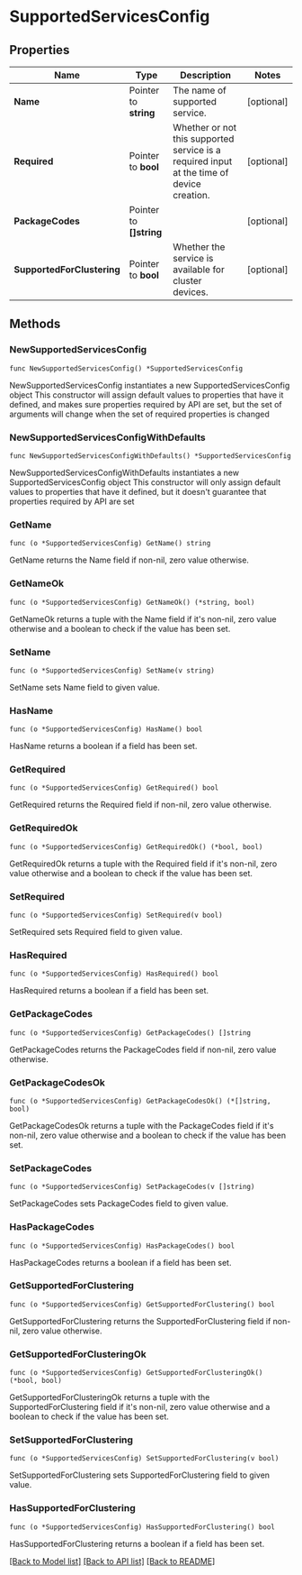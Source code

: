# SupportedServicesConfig

## Properties

Name | Type | Description | Notes
------------ | ------------- | ------------- | -------------
**Name** | Pointer to **string** | The name of supported service. | [optional] 
**Required** | Pointer to **bool** | Whether or not this supported service is a required input at the time of device creation. | [optional] 
**PackageCodes** | Pointer to **[]string** |  | [optional] 
**SupportedForClustering** | Pointer to **bool** | Whether the service is available for cluster devices. | [optional] 

## Methods

### NewSupportedServicesConfig

`func NewSupportedServicesConfig() *SupportedServicesConfig`

NewSupportedServicesConfig instantiates a new SupportedServicesConfig object
This constructor will assign default values to properties that have it defined,
and makes sure properties required by API are set, but the set of arguments
will change when the set of required properties is changed

### NewSupportedServicesConfigWithDefaults

`func NewSupportedServicesConfigWithDefaults() *SupportedServicesConfig`

NewSupportedServicesConfigWithDefaults instantiates a new SupportedServicesConfig object
This constructor will only assign default values to properties that have it defined,
but it doesn't guarantee that properties required by API are set

### GetName

`func (o *SupportedServicesConfig) GetName() string`

GetName returns the Name field if non-nil, zero value otherwise.

### GetNameOk

`func (o *SupportedServicesConfig) GetNameOk() (*string, bool)`

GetNameOk returns a tuple with the Name field if it's non-nil, zero value otherwise
and a boolean to check if the value has been set.

### SetName

`func (o *SupportedServicesConfig) SetName(v string)`

SetName sets Name field to given value.

### HasName

`func (o *SupportedServicesConfig) HasName() bool`

HasName returns a boolean if a field has been set.

### GetRequired

`func (o *SupportedServicesConfig) GetRequired() bool`

GetRequired returns the Required field if non-nil, zero value otherwise.

### GetRequiredOk

`func (o *SupportedServicesConfig) GetRequiredOk() (*bool, bool)`

GetRequiredOk returns a tuple with the Required field if it's non-nil, zero value otherwise
and a boolean to check if the value has been set.

### SetRequired

`func (o *SupportedServicesConfig) SetRequired(v bool)`

SetRequired sets Required field to given value.

### HasRequired

`func (o *SupportedServicesConfig) HasRequired() bool`

HasRequired returns a boolean if a field has been set.

### GetPackageCodes

`func (o *SupportedServicesConfig) GetPackageCodes() []string`

GetPackageCodes returns the PackageCodes field if non-nil, zero value otherwise.

### GetPackageCodesOk

`func (o *SupportedServicesConfig) GetPackageCodesOk() (*[]string, bool)`

GetPackageCodesOk returns a tuple with the PackageCodes field if it's non-nil, zero value otherwise
and a boolean to check if the value has been set.

### SetPackageCodes

`func (o *SupportedServicesConfig) SetPackageCodes(v []string)`

SetPackageCodes sets PackageCodes field to given value.

### HasPackageCodes

`func (o *SupportedServicesConfig) HasPackageCodes() bool`

HasPackageCodes returns a boolean if a field has been set.

### GetSupportedForClustering

`func (o *SupportedServicesConfig) GetSupportedForClustering() bool`

GetSupportedForClustering returns the SupportedForClustering field if non-nil, zero value otherwise.

### GetSupportedForClusteringOk

`func (o *SupportedServicesConfig) GetSupportedForClusteringOk() (*bool, bool)`

GetSupportedForClusteringOk returns a tuple with the SupportedForClustering field if it's non-nil, zero value otherwise
and a boolean to check if the value has been set.

### SetSupportedForClustering

`func (o *SupportedServicesConfig) SetSupportedForClustering(v bool)`

SetSupportedForClustering sets SupportedForClustering field to given value.

### HasSupportedForClustering

`func (o *SupportedServicesConfig) HasSupportedForClustering() bool`

HasSupportedForClustering returns a boolean if a field has been set.


[[Back to Model list]](../README.md#documentation-for-models) [[Back to API list]](../README.md#documentation-for-api-endpoints) [[Back to README]](../README.md)


